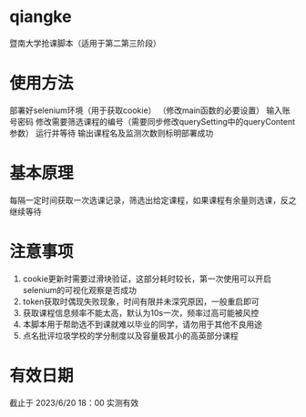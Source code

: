 # qiangke
暨南大学抢课脚本（适用于第二第三阶段）

# 使用方法
部署好selenium环境（用于获取cookie）
（修改main函数的必要设置）
输入账号密码
修改需要筛选课程的编号（需要同步修改querySetting中的queryContent参数）
运行并等待
输出课程名及监测次数则标明部署成功

# 基本原理
每隔一定时间获取一次选课记录，筛选出给定课程，如果课程有余量则选课，反之继续等待

# 注意事项
1. cookie更新时需要过滑块验证，这部分耗时较长，第一次使用可以开启selenium的可视化观察是否成功
2. token获取时偶现失败现象，时间有限并未深究原因，一般重启即可
3. 获取课程信息频率不能太高，默认为10s一次，频率过高可能被风控
4. 本脚本用于帮助选不到课就难以毕业的同学，请勿用于其他不良用途
5. 点名批评垃圾学校的学分制度以及容量极其小的高英部分课程

# 有效日期
截止于 2023/6/20 18：00 实测有效
